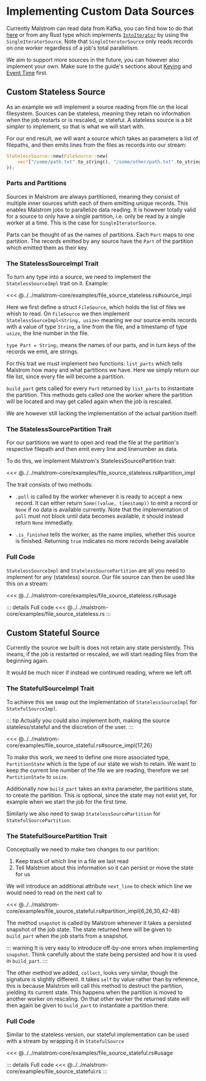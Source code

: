 # Implementing Custom Data Sources

Currently Malstrom can read data from Kafka, you can find how to do that [here](./Kafka.md) or
from any Rust type which implements [`IntoIterator`](https://doc.rust-lang.org/std/iter/trait.IntoIterator.html)
by using the `SingleIteratorSource`. Note that `SingleIteratorSource` only reads records on one
worker regardless of a job's total parallelism.

We aim to support more sources in the future, you can however also implement your own.
Make sure to the guide's sections about [Keying](./KeyedStreams.md) and [Event Time](./TimelyProcessing.md)
first.

## Custom Stateless Source

As an example we will implement a source reading from file on the local filesystem.
Sources can be stateless, meaning they retain no information when the job restarts or is rescaled,
or stateful.
A stateless source is a bit simpler to implement, so that is what we will start with.

For our end result, we will want a source which takes as parameters a list of filepaths, and
then emits lines from the files as records into our stream:

```rust
StatelessSource::new(FileSource::new(
    vec!["/some/path.txt".to_string(), "/some/other/path.txt".to_string()]
));
```

### Parts and Partitions

Sources in Malstrom are always partitioned, meaning they consist of multiple inner sources whith
each of them emitting unique records. This enables Malstrom jobs to parallelize data reading.
It is however totally valid for a source to only have a single partition, i.e. only be read by
a single worker at a time. This is the case for `SingleIteratorSource`.

Parts can be thought of as the names of partitions. Each `Part` maps to one partition. The records
emitted by any source have the `Part` of the partition which emitted them as their key.

### The StatelessSourceImpl Trait

To turn any type into a source, we need to implement the `StatelessSourceImpl` trait on it.
Example:

<<< @../../malstrom-core/examples/file_source_stateless.rs#source_impl

Here we first define a struct `FileSource`, which holds the list of files we whish to read.
On `FileSource` we then implement `StatelessSourceImpl<String, usize>` meaning we our source emits
records with a value of type `String`, a line from the file, and a timestamp of type `usize`, the
line number in the file.

`type Part = String;` means the names of our parts, and in turn keys of the records we emit, are
strings.

For this trait we must implement two functions: `list_parts` which tells Malstrom how many and
what partitions we have. Here we simply return our file list, since every file will become a
partition.

`build_part` gets called for every `Part` returned by `list_parts` to instantiate the partition.
This methods gets called one the worker where the partition will be located and may get called
again when the job is rescaled.

We are however still lacking the implementation of the actual partition itself:

### The StatelessSourcePartition Trait

For our partitions we want to open and read the file at the partition's respective filepath and then
emit every line and linenumber as data.

To do this, we implement Malstrom's StatelessSourcePartition trait:

<<< @../../malstrom-core/examples/file_source_stateless.rs#partition_impl

The trait consists of two methods:

- `.poll` is called by the worker whenever it is ready to accept a new record. It can either return
`Some((value, timestamp))` to emit a record or `None` if no data is available currently. Note that
the implementation of `poll` must not block until data becomes available, it should instead return
`None` immediatly.

- `.is_finished` tells the worker, as the name implies, whether this source is finished. Returning
`true` indicates no more records being available

### Full Code

`StatelessSourceImpl` and `StatelessSourcePartition` are all you need to implement for any
(stateless) source. Our file source can then be used like this on a stream:

<<< @../../malstrom-core/examples/file_source_stateless.rs#usage

::: details Full code
<<< @../../malstrom-core/examples/file_source_stateless.rs
:::

## Custom Stateful Source

Currently the source we built is does not retain any state persistently. This means, if the job
is restarted or rescaled, we will start reading files from the beginning again.

It would be much nicer if instead we continued reading, where we left off.

### The StatefulSourceImpl Trait

To achieve this we swap out the implementation of `StatelessSourceImpl` for `StatefulSourceImpl`.

::: tip
Actually you could also implement both, making the source stateless/stateful and the discretion
of the user.
:::

<<< @../../malstrom-core/examples/file_source_stateful.rs#source_impl{17,26}

To make this work, we need to define one more associated type, `PartitionState` which is the type
of our state we wish to retain. We want to keep the current line number of the file we are reading,
therefore we set `PartitionState` to `usize`.

Additionally now `build_part` takes an extra parameter, the partitions state, to create the
partition. This is optional, since the state may not exist yet, for example when we start the job
for the first time.

Similarly we also need to swap `StatelessSourcePartition` for `StatefulSourcePartition`.

### The StatefulSourcePartition Trait

Conceptually we need to make two changes to our partition:

1. Keep track of which line in a file we last read
2. Tell Malstrom about this information so it can persist or move the state for us

We will introduce an additional attribute `next_line` to check which line we would need to read
on the next call to

<<< @../../malstrom-core/examples/file_source_stateful.rs#partition_impl{6,26,30,42-48}

The method `snapshot` is called by Malstrom whenever it takes a persisted snapshot of the job state.
The state returned here will be given to `build_part` when the job starts from a snapshot.

::: warning
It is very easy to introduce off-by-one errors when implementing `snapshot`.
Think carefully about the state being persisted and how it is used in `build_part`.
:::

The other method we added, `collect`, looks very similar, though the signature is slightly different.
It takes `self` by value rather than by reference, this is because Malstrom will call this method
to destruct the partition, yielding its current state. This happens when the partition is moved to
another worker on rescaling. On that other worker the returned state will then again be given to
`build_part` to instantiate a partition there.

### Full Code

Similar to the stateless version, our stateful implementation can be used with a stream by wrapping
it in `StatefulSource`

<<< @../../malstrom-core/examples/file_source_stateful.rs#usage

::: details Full code
<<< @../../malstrom-core/examples/file_source_stateful.rs
:::
